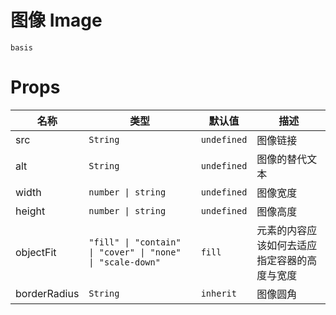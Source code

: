 # 图像 Image

```demo
basis
```

# Props

| 名称         | 类型                                                       | 默认值      | 描述                                         |
| ------------ | ---------------------------------------------------------- | ----------- | -------------------------------------------- |
| src          | `String`                                                   | `undefined` | 图像链接                                     |
| alt          | `String`                                                   | `undefined` | 图像的替代文本                               |
| width        | `number \| string`                                                   | `undefined` | 图像宽度                                     |
| height       | `number \| string`                                                   | `undefined` | 图像高度                                     |
| objectFit    | `"fill" \| "contain" \| "cover" \| "none" \| "scale-down"` | `fill`      | 元素的内容应该如何去适应指定容器的高度与宽度 |
| borderRadius | `String`                                                   | `inherit`   | 图像圆角                                     |
